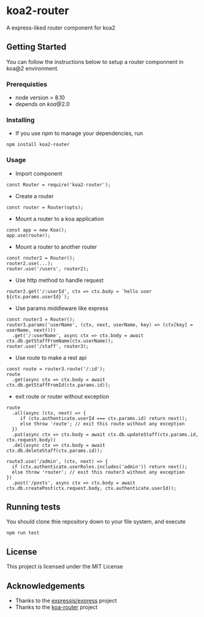 # koa2-router
A express-liked router component for koa2

## Getting Started
You can follow the instructions below to setup a router componnent in koa@2 environment. 

### Prerequisties
* node version > 8.10
* depends on *koa*@2.0

### Installing
* If you use npm to manage your dependencies, run
```
npm install koa2-router
```

### Usage
* Import component
```
const Router = require('koa2-router');
```

* Create a router
```
const router = Router(opts);
```

* Mount a router to a koa application
```
const app = new Koa();
app.use(router);
```

* Mount a router to another router
```
const router2 = Router();
router2.use(...);
router.use('/users', router2);
```

* Use http method to handle request
```
router2.get('/:userId', ctx => ctx.body = `hello user ${ctx.params.userId}`);
```

* Use params middleware like express
```
const router3 = Router();
router3.params('userName', (ctx, next, userName, key) => (ctx[key] = userName, next()))
  .get('/:userName', async ctx => ctx.body = await ctx.db.getStaffFromName(ctx.userName));
router.use('/staff', router3);
```

* Use route to make a rest api
```
const route = router3.route('/:id');
route
  .get(async ctx => ctx.body = await ctx.db.getStaffFromId(ctx.params.id));
```

* exit route or router without exception
```
route
  .all(async (ctx, next) => {
     if (ctx.authenticate.userId === ctx.params.id) return next();
     else throw 'route'; // exit this route without any exception
  })   
  .put(async ctx => ctx.body = await ctx.db.updateStaff(ctx.params.id, ctx.request.body))
  .del(async ctx => ctx.body = await ctx.db.deleteStaff(ctx.params.id));
  
route3.use('/admin', (ctx, next) => {
  if (ctx.authenticate.userRoles.includes('admin')) return next();
  else throw 'router'; // exit this router3 without any exception
})
  .post('/posts', async ctx => ctx.body = await ctx.db.createPost(ctx.request.body, ctx.authenticate.userId));
```

## Running tests
You should clone thie repository down to your file system, and execute
```
npm run test
```

## License
This project is licensed under the MIT License

## Acknowledgements
* Thanks to the [expressjs/express](https://github.com/expressjs/express) project
* Thanks to the [koa-router](https://github.com/alexmingoia/koa-router) project
